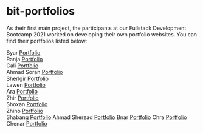 # bit-portfolios

As their first main project, the participants at our Fullstack Development Bootcamp 2021 worked on developing their own portfolio websites. You can find their portfolios listed below:

 Syar  [Portfolio](https://github.com/syar1122/portfolio)\
 Ranja  [Portfolio](https://github.com/RanjDev/Bit-BC) \
 Cali [Portfolio](https://github.com/salimhamad/protfoiloSKALLA)\
 Ahmad Soran [Portfolio](https://github.com/ahmadsoran/port)\
 Sherlgir [Portfolio](https://github.com/Shelgir/landing-page)\
 Lawen [Portfolio](https://github.com/lawensaradr/Portfolio.git)\
 Ara [Portfolio](https://github.com/YouCanCallMeAra/myPortfolio)\
 Zhir [Portfolio](https://github.com/zhirtaha/Portfolio)\
 Shoxan [Portfolio](https://github.com/shoxosman/Portfolio.git)\
 Zhino [Portfolio](https://github.com/zhino97/portfoilo)\
 Shabang [Portfolio](https://github.com/shabang99/my-portfilio)
 Ahmad Sherzad [Portfolio](https://github.com/Ahmad-5750/Portfolio)
 Bnar [Portfolio](https://github.com/bnarhama/portfolio)
 Chra [Portfolio](https://github.com/chra-O/chra_othman)
 Chenar [Portfolio](https://github.com/chenar-farhad/myPortfolio)

